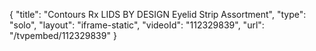 {
    "title": "Contours Rx LIDS BY DESIGN Eyelid Strip Assortment",
    "type": "solo",
    "layout": "iframe-static",
    "videoId": "112329839",
    "url": "\/tvpembed\/112329839"
}